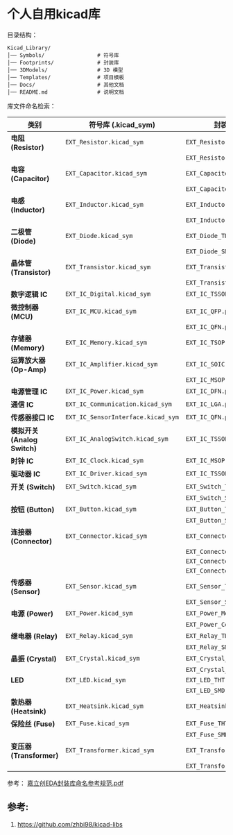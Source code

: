 # 个人自用kicad库

目录结构：

```
Kicad_Library/
│── Symbols/                 # 符号库
│── Footprints/              # 封装库
│── 3DModels/                # 3D 模型
│── Templates/               # 项目模板
│── Docs/                    # 其他文档
│── README.md                # 说明文档
```

库文件命名检索：

| **类别**                     | **符号库 (.kicad_sym)**            | **封装库 (.pretty)**             | **3D 模型 (.step)**                |
| ---------------------------- | ---------------------------------- | -------------------------------- | ---------------------------------- |
| **电阻 (Resistor)**          | `EXT_Resistor.kicad_sym`           | `EXT_Resistor_THT.pretty`        | `EXT_Resistor_THT.3dshapes`        |
|                              |                                    | `EXT_Resistor_SMD.pretty`        | `EXT_Resistor_SMD.3dshapes`        |
| **电容 (Capacitor)**         | `EXT_Capacitor.kicad_sym`          | `EXT_Capacitor_THT.pretty`       | `EXT_Capacitor_THT.3dshapes`       |
|                              |                                    | `EXT_Capacitor_SMD.pretty`       | `EXT_Capacitor_SMD.3dshapes`       |
| **电感 (Inductor)**          | `EXT_Inductor.kicad_sym`           | `EXT_Inductor_THT.pretty`        | `EXT_Inductor_THT.3dshapes`        |
|                              |                                    | `EXT_Inductor_SMD.pretty`        | `EXT_Inductor_SMD.3dshapes`        |
| **二极管 (Diode)**           | `EXT_Diode.kicad_sym`              | `EXT_Diode_THT.pretty`           | `EXT_Diode_THT.3dshapes`           |
|                              |                                    | `EXT_Diode_SMD.pretty`           | `EXT_Diode_SMD.3dshapes`           |
| **晶体管 (Transistor)**      | `EXT_Transistor.kicad_sym`         | `EXT_Transistor_THT.pretty`      | `EXT_Transistor_THT.3dshapes`      |
|                              |                                    | `EXT_Transistor_SMD.pretty`      | `EXT_Transistor_SMD.3dshapes`      |
| **数字逻辑 IC**              | `EXT_IC_Digital.kicad_sym`         | `EXT_IC_TSSOP.pretty`            | `EXT_IC_TSSOP.3dshapes`            |
| **微控制器 (MCU)**           | `EXT_IC_MCU.kicad_sym`             | `EXT_IC_QFP.pretty`              | `EXT_IC_QFP.3dshapes`              |
|                              |                                    | `EXT_IC_QFN.pretty`              | `EXT_IC_QFN.3dshapes`              |
| **存储器 (Memory)**          | `EXT_IC_Memory.kicad_sym`          | `EXT_IC_TSOP.pretty`             | `EXT_IC_TSOP.3dshapes`             |
| **运算放大器 (Op-Amp)**      | `EXT_IC_Amplifier.kicad_sym`       | `EXT_IC_SOIC.pretty`             | `EXT_IC_SOIC.3dshapes`             |
|                              |                                    | `EXT_IC_MSOP.pretty`             | `EXT_IC_MSOP.3dshapes`             |
| **电源管理 IC**              | `EXT_IC_Power.kicad_sym`           | `EXT_IC_DFN.pretty`              | `EXT_IC_DFN.3dshapes`              |
| **通信 IC**                  | `EXT_IC_Communication.kicad_sym`   | `EXT_IC_LGA.pretty`              | `EXT_IC_LGA.3dshapes`              |
| **传感器接口 IC**            | `EXT_IC_SensorInterface.kicad_sym` | `EXT_IC_QFN.pretty`              | `EXT_IC_QFN.3dshapes`              |
| **模拟开关 (Analog Switch)** | `EXT_IC_AnalogSwitch.kicad_sym`    | `EXT_IC_TSSOP.pretty`            | `EXT_IC_TSSOP.3dshapes`            |
| **时钟 IC**                  | `EXT_IC_Clock.kicad_sym`           | `EXT_IC_MSOP.pretty`             | `EXT_IC_MSOP.3dshapes`             |
| **驱动器 IC**                | `EXT_IC_Driver.kicad_sym`          | `EXT_IC_TSSOP.pretty`            | `EXT_IC_TSSOP.3dshapes`            |
| **开关 (Switch)**            | `EXT_Switch.kicad_sym`             | `EXT_Switch_THT.pretty`          | `EXT_Switch_THT.3dshapes`          |
|                              |                                    | `EXT_Switch_SMD.pretty`          | `EXT_Switch_SMD.3dshapes`          |
| **按钮 (Button)**            | `EXT_Button.kicad_sym`             | `EXT_Button_THT.pretty`          | `EXT_Button_THT.3dshapes`          |
|                              |                                    | `EXT_Button_SMD.pretty`          | `EXT_Button_SMD.3dshapes`          |
| **连接器 (Connector)**       | `EXT_Connector.kicad_sym`          | `EXT_Connector_PinHeader.pretty` | `EXT_Connector_PinHeader.3dshapes` |
|                              |                                    | `EXT_Connector_USB.pretty`       | `EXT_Connector_USB.3dshapes`       |
|                              |                                    | `EXT_Connector_RJ45.pretty`      | `EXT_Connector_RJ45.3dshapes`      |
|                              |                                    | `EXT_Connector_HDMI.pretty`      | `EXT_Connector_HDMI.3dshapes`      |
| **传感器 (Sensor)**          | `EXT_Sensor.kicad_sym`             | `EXT_Sensor_THT.pretty`          | `EXT_Sensor_THT.3dshapes`          |
|                              |                                    | `EXT_Sensor_SMD.pretty`          | `EXT_Sensor_SMD.3dshapes`          |
| **电源 (Power)**             | `EXT_Power.kicad_sym`              | `EXT_Power_Module.pretty`        | `EXT_Power_Module.3dshapes`        |
|                              |                                    | `EXT_Power_Converter.pretty`     | `EXT_Power_Converter.3dshapes`     |
| **继电器 (Relay)**           | `EXT_Relay.kicad_sym`              | `EXT_Relay_THT.pretty`           | `EXT_Relay_THT.3dshapes`           |
|                              |                                    | `EXT_Relay_SMD.pretty`           | `EXT_Relay_SMD.3dshapes`           |
| **晶振 (Crystal)**           | `EXT_Crystal.kicad_sym`            | `EXT_Crystal_THT.pretty`         | `EXT_Crystal_THT.3dshapes`         |
|                              |                                    | `EXT_Crystal_SMD.pretty`         | `EXT_Crystal_SMD.3dshapes`         |
| **LED**                      | `EXT_LED.kicad_sym`                | `EXT_LED_THT.pretty`             | `EXT_LED_THT.3dshapes`             |
|                              |                                    | `EXT_LED_SMD.pretty`             | `EXT_LED_SMD.3dshapes`             |
| **散热器 (Heatsink)**        | `EXT_Heatsink.kicad_sym`           | `EXT_Heatsink.pretty`            | `EXT_Heatsink.3dshapes`            |
| **保险丝 (Fuse)**            | `EXT_Fuse.kicad_sym`               | `EXT_Fuse_THT.pretty`            | `EXT_Fuse_THT.3dshapes`            |
|                              |                                    | `EXT_Fuse_SMD.pretty`            | `EXT_Fuse_SMD.3dshapes`            |
| **变压器 (Transformer)**     | `EXT_Transformer.kicad_sym`        | `EXT_Transformer_THT.pretty`     | `EXT_Transformer_THT.3dshapes`     |
|                              |                                    | `EXT_Transformer_SMD.pretty`     | `EXT_Transformer_SMD.3dshapes`     |





参考： [嘉立创EDA封装库命名参考规范.pdf](./Docs/嘉立创EDA封装库命名参考规范.pdf) 









## 参考:

1. https://github.com/zhbi98/kicad-libs
